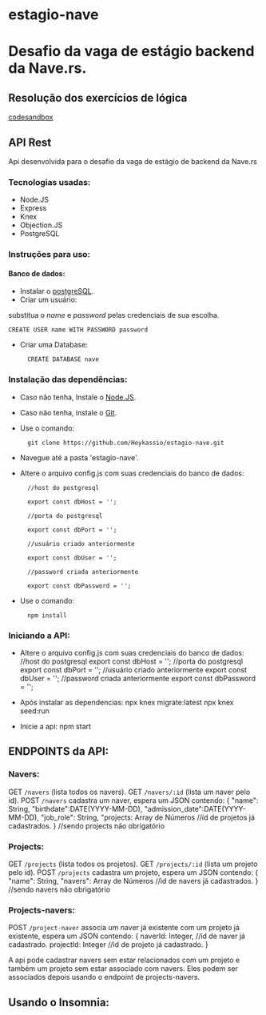 # estagio-nave

# Desafio da vaga de estágio backend da Nave.rs.

## Resolução dos exercícios de lógica
[codesandbox](https://codesandbox.io/s/teste-estagio-template-forked-s5hn5)

## API Rest
Api desenvolvida para o desafio da vaga de estágio de backend da Nave.rs

### Tecnologias usadas:
* Node.JS
* Express
* Knex
* Objection.JS
* PostgreSQL

### Instruções para uso:

#### Banco de dados:
* Instalar o [postgreSQL](https://www.postgresql.org/download/).
* Criar um usuário:

substitua o *name* e *password* pelas credenciais de sua escolha. 

    CREATE USER name WITH PASSWORD password

* Criar uma Database: 

        CREATE DATABASE nave

### Instalação das dependências:

* Caso não tenha, Instale o [Node.JS](https://nodejs.org/en/download/).
* Caso não tenha, instale o [Git](https://git-scm.com/downloads).
* Use o comando:

        git clone https://github.com/Heykassio/estagio-nave.git

* Navegue até a pasta 'estagio-nave'.
* Altere o arquivo config.js com suas credenciais do banco de dados:

        //host do postgresql

        export const dbHost = '';

        //porta do postgresql

        export const dbPort = '';

        //usuário criado anteriormente

        export const dbUser = '';

        //password criada anteriormente

        export const dbPassword = '';


* Use o comando:

        npm install

### Iniciando a API:

* Altere o arquivo config.js com suas credenciais do banco de dados:
    //host do postgresql
    export const dbHost = '';
    //porta do postgresql
    export const dbPort = '';
    //usuário criado anteriormente
    export const dbUser = '';
    //password criada anteriormente
    export const dbPassword = '';

* Após instalar as dependencias:
    npx knex migrate:latest
    npx knex seed:run

* Inicie a api:
    npm start


## ENDPOINTS da API:

### Navers:
GET `/navers` (lista todos os navers).
GET `/navers/:id` (lista um naver pelo id).
POST `/navers`   cadastra um naver, espera um JSON contendo:
    {
        "name": String, 
        "birthdate":DATE(YYYY-MM-DD),
        "admission_date":DATE(YYYY-MM-DD),
        "job_role": String,
        "projects: Array de Números //id de projetos já cadastrados.
    }
    //sendo projects não obrigatório

### Projects:
GET `/projects` (lista todos os projetos).
GET `/projects/:id` (lista um projeto pelo id).
POST `/projects` cadastra um projeto, espera um JSON contendo:
    {
        "name": String,
        "navers": Array de Números //id de navers já cadastrados.
    }
    //sendo navers não obrigatório

### Projects-navers:
POST `/project-naver` associa um naver já existente com um projeto já existente, espera um JSON contendo:
    {
        naverId: Integer, //id de naver já cadastrado.
        projectId: Integer //id de projeto já cadastrado.
    }

A api pode cadastrar navers sem estar relacionados com um projeto e também um projeto sem estar associado com navers. Eles podem ser associados depois usando o endpoint de projects-navers.

## Usando o Insomnia:
